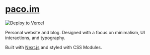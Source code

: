 # [paco.im](https://paco.im)

[![Deploy to Vercel](https://vercel.com/button)](https://vercel.com/import/project?template=https://github.com/pacocoursey/paco)


Personal website and blog. Designed with a focus on minimalism, UI interactions, and typography.

Built with [Next.js](https://nextjs.org) and styled with CSS Modules.
